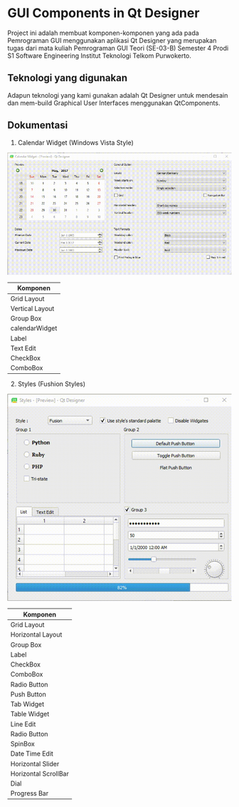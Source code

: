 # GUI Components in Qt Designer

Project ini adalah membuat komponen-komponen yang ada pada Pemrograman GUI menggunakan aplikasi Qt Designer yang merupakan tugas dari mata kuliah Pemrograman GUI Teori (SE-03-B) Semester 4 Prodi S1 Software Engineering Institut Teknologi Telkom Purwokerto.

## Teknologi yang digunakan

Adapun teknologi yang kami gunakan adalah Qt Designer untuk mendesain dan mem-build Graphical User Interfaces menggunakan QtComponents.

## Dokumentasi

1. Calendar Widget (Windows Vista Style)
<img src = "https://github.com/yolandapasaribu/19104057-Yolanda_Al_Hidayah_P-Praktikum_GUI/blob/Teori/GUI-Components-in-Qt-Designer-main/latihan1.gif" >

| Komponen |
| ------ |
| Grid Layout |
| Vertical Layout|
| Group Box|
| calendarWidget |
| Label |
| Text Edit |
| CheckBox |
| ComboBox |


2. Styles (Fushion Styles)
<img src= "https://github.com/yolandapasaribu/19104057-Yolanda_Al_Hidayah_P-Praktikum_GUI/blob/Teori/GUI-Components-in-Qt-Designer-main/latihan2.gif">

| Komponen |
| ------ |
| Grid Layout |
| Horizontal Layout |
| Group Box |
| Label |
| CheckBox |
| ComboBox |
| Radio Button |
| Push Button |
| Tab  Widget |
| Table Widget |
| Line Edit |
| Radio Button |
| SpinBox |
| Date Time Edit |
| Horizontal Slider |
| Horizontal ScrollBar |
| Dial |
| Progress Bar |
